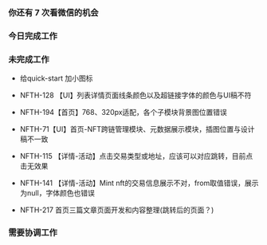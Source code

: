 ### 你还有 7 次看微信的机会

### 今日完成工作



### 未完成工作

- 给quick-start 加小图标
- NFTH-128 【UI】列表详情页面线条颜色以及超链接字体的颜色与UI稿不符

- NFTH-194【首页】768、320px适配，各个子模块背景图位置错误
- NFTH-71【UI】首页-NFT跨链管理模块、元数据展示模块，插图位置与设计稿不一致
- NFTH-115 【详情-活动】点击交易类型或地址，应该可以对应跳转，目前点击无效果
- NFTH-141 【详情-活动】Mint nft的交易信息展示不对，from取值错误，展示为null，字体颜色也错误
- NFTH-217 首页三篇文章页面开发和内容整理(跳转后的页面？)

### 需要协调工作